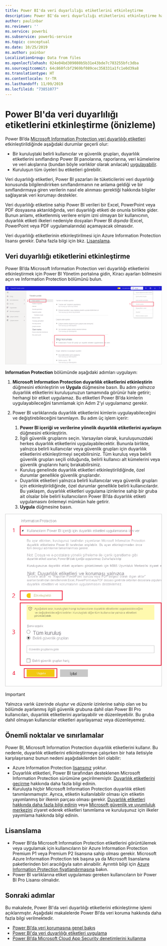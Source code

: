 ```yaml
---
title: Power BI'da veri duyarlılığı etiketlerini etkinleştirme
description: Power BI'da veri duyarlılığı etiketlerini etkinleştirme hakkında bilgi edinin
author: paulinbar
ms.reviewer: ''
ms.service: powerbi
ms.subservice: powerbi-service
ms.topic: conceptual
ms.date: 10/25/2019
ms.author: painbar
LocalizationGroup: Data from files
ms.openlocfilehash: 024e04bd309080b5b31e43bde7c783255bfc3dba
ms.sourcegitcommit: 64c860fcbf2969bf089cec358331a1fc1e0d39a8
ms.translationtype: HT
ms.contentlocale: tr-TR
ms.lasthandoff: 11/09/2019
ms.locfileid: "73851077"
---
```

# <a name="enable-data-sensitivity-labels-in-power-bi-preview"></a>Power BI'da veri duyarlılığı etiketlerini etkinleştirme (önizleme)

Power BI’da [Microsoft Information Protection veri duyarlılığı etiketleri](https://docs.microsoft.com/microsoft-365/compliance/sensitivity-labels) etkinleştirildiğinde aşağıdaki durumlar geçerli olur:

* Bir kuruluştaki belirli kullanıcılar ve güvenlik grupları, duyarlılık etiketlerini sınıflandırıp Power BI panolarına, raporlarına, veri kümelerine ve veri akışlarına (bundan böyle *varlıklar* olarak anılacak) [uygulayabilir](../designer/service-security-apply-data-sensitivity-labels.md).
* Kuruluşun tüm üyeleri bu etiketleri görebilir.

Veri duyarlılığı etiketleri, Power BI yazarları ile tüketicilerini veri duyarlılığı konusunda bilgilendirirken sınıflandırmanın ne anlama geldiği ve bir sınıflandırmaya giren verilerin nasıl ele alınması gerektiği hakkında bilgiler sağlayarak veri korumayı destekler.

Veri duyarlılığı etiketine sahip Power BI verileri bir Excel, PowerPoint veya PDF dosyasına aktarıldığında, veri duyarlılığı etiketi de onunla birlikte gider. Bunun anlamı, etiketlenmiş verilere erişim izni olmayan bir kullanıcının, duyarlılık etiketi ilkeleri nedeniyle dosyaları Power BI *dışında* (Excel, PowerPoint veya PDF uygulamalarında) açamayacak olmasıdır.

Veri duyarlılığı etiketlerinin etkinleştirilmesi için Azure Information Protection lisansı gerekir. Daha fazla bilgi için bkz. [Lisanslama](#licensing).

## <a name="enable-data-sensitivity-labels"></a>Veri duyarlılığı etiketlerini etkinleştirme

Power BI’da Microsoft Information Protection veri duyarlılığı etiketlerini etkinleştirmek için Power BI Yönetim portalına gidin, Kiracı ayarları bölmesini açın ve Information Protection bölümünü bulun.

![Information Protection bölümünü bulma](media/service-security-enable-data-sensitivity-labels/enable-data-sensitivity-labels-01.png)

**Information Protection** bölümünde aşağıdaki adımları uygulayın:
1.  **Microsoft Information Protection duyarlılık etiketlerini etkinleştirin** düğmesini etkinleştirin ve **Uygula** düğmesine basın. Bu adım *yalnızca* duyarlılık etiketlerini kuruluşunuzun tamamında görünür hale getirir; herhangi bir etiket uygulamaz. Bu etiketleri Power BI’da kimlerin uygulayabileceğini tanımlamak için Adım 2’yi uygulamanız gerekir.
2.  Power BI varlıklarında duyarlılık etiketlerini kimlerin uygulayabileceğini ve değiştirebileceğini tanımlayın. Bu adım üç işlem içerir:
    1.  **Power BI içeriği ve verilerine yönelik duyarlılık etiketlerini ayarlayın** düğmesini etkinleştirin.
    2.  İlgili güvenlik gruplarını seçin. Varsayılan olarak, kuruluşunuzdaki herkes duyarlılık etiketlerini uygulayabilecektir. Bununla birlikte, yalnızca belirli kullanıcılar veya güvenlik grupları için duyarlılık etiketlerini etkinleştirmeyi seçebilirsiniz. Tüm kuruluş veya belirli güvenlik grupları seçili olduğunda, belirli kullanıcı alt kümelerini veya güvenlik gruplarını hariç bırakabilirsiniz.
    * Kuruluş genelinde duyarlılık etiketleri etkinleştirildiğinde, özel durumlar genellikle güvenlik gruplarıdır.
    * Duyarlılık etiketleri yalnızca belirli kullanıcılar veya güvenlik grupları için etkinleştirildiğinde, özel durumlar genellikle belirli kullanıcılardır.  
    Bu yaklaşım, duyarlılık etiketleri uygulama izinlerine sahip bir gruba ait olsalar bile belirli kullanıcıların Power BI’da duyarlılık etiketi uygulamasını önlemeyi mümkün hale getirir.
    
    3. **Uygula** düğmesine basın.

![Duyarlılık etiketlerini etkinleştirme](media/service-security-enable-data-sensitivity-labels/enable-data-sensitivity-labels-02.png)

> [!IMPORTANT]
> Yalnızca varlık üzerinde *oluştur* ve *düzenle* izinlerine sahip olan ve bu bölümde ayarlanmış ilgili güvenlik grubuna dahil olan Power BI Pro kullanıcıları, duyarlılık etiketlerini ayarlayabilir ve düzenleyebilir. Bu gruba dahil olmayan kullanıcılar etiketleri ayarlayamaz veya düzenleyemez. 


## <a name="considerations-and-limitations"></a>Önemli noktalar ve sınırlamalar

Power BI, Microsoft Information Protection duyarlılık etiketlerini kullanır. Bu nedenle, duyarlılık etiketlerini etkinleştirmeye çalışırken bir hata iletisiyle karşılaşırsanız bunun nedeni aşağıdakilerden biri olabilir:

* Azure Information Protection [lisansınız](#licensing) yoktur.
* Duyarlılık etiketleri, Power BI tarafından desteklenen Microsoft Information Protection sürümüne geçirilmemiştir. [Duyarlılık etiketlerini geçirme](https://docs.microsoft.com/azure/information-protection/configure-policy-migrate-labels) hakkında daha fazla bilgi edinin.
* Kuruluşta hiçbir Microsoft Information Protection duyarlılık etiketi tanımlanmamıştır. Ayrıca, etiketin kullanılabilir olması için etiketin yayımlanmış bir ilkenin parçası olması gerekir. [Duyarlılık etiketleri hakkında daha fazla bilgi edinin](https://docs.microsoft.com/Office365/SecurityCompliance/sensitivity-labels) veya [Microsoft güvenlik ve uyumluluk merkezini](https://sip.protection.office.com/sensitivity?flight=EnableMIPLabels) ziyaret ederek etiketleri tanımlama ve kuruluşunuz için ilkeler yayımlama hakkında bilgi edinin.

## <a name="licensing"></a>Lisanslama

* Power BI’da Microsoft Information Protection etiketlerini görüntülemek veya uygulamak için kullanıcıların bir Azure Information Protection Premium P1 veya Premium P2 lisansına sahip olması gerekir. Microsoft Azure Information Protection tek başına ya da Microsoft lisanslama paketlerinden biri aracılığıyla satın alınabilir. Ayrıntılı bilgi için [Azure Information Protection fiyatlandırmasına](https://azure.microsoft.com/pricing/details/information-protection/) bakın.
* Power BI varlıklarına etiket uygulaması gereken kullanıcıların bir Power BI Pro Lisansı olmalıdır.


## <a name="next-steps"></a>Sonraki adımlar

Bu makalede, Power BI'da veri duyarlılığı etiketlerini etkinleştirme işlemi açıklanmıştır. Aşağıdaki makalelerde Power BI’da veri koruma hakkında daha fazla bilgi verilmektedir. 

* [Power BI’da veri korumasına genel bakış](service-security-data-protection-overview.md)
* [Power BI'da veri duyarlılığı etiketleri uygulama](../designer/service-security-apply-data-sensitivity-labels.md)
* [Power BI’da Microsoft Cloud App Security denetimlerini kullanma](service-security-using-microsoft-cloud-app-security-controls.md)